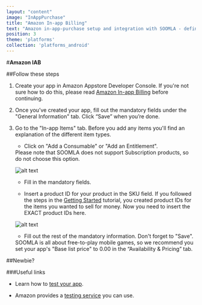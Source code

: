 ```yaml
---
layout: "content"
image: "InAppPurchase"
title: "Amazon In-app Billing"
text: "Amazon in-app-purchase setup and integration with SOOMLA - define your game's in-app products."
position: 3
theme: 'platforms'
collection: 'platforms_android'
---
```


#**Amazon IAB**

##Follow these steps

 1. Create your app in Amazon Appstore Developer Console. If you're not sure how to do this, please read [Amazon In-app Billing](https://developer.amazon.com/public/support/submitting-your-app/tech-docs/submitting-your-app) before continuing.

 2. Once you’ve created your app, fill out the mandatory fields under the "General Information" tab. Click “Save” when you’re done.

 3. Go to the "In-app Items" tab. Before you add any items you'll find an explanation of the different item types.

    - Click on "Add a Consumable" or "Add an Entitlement".

    <div class="warning-box">Please note that SOOMLA does not support Subscription products, so do not choose this option.</div>

    ![alt text](/img/tutorial_img/amazon_iab/productTypes.png "Product Types")

    - Fill in the mandatory fields.

    - Insert a product ID for your product in the SKU field. If you followed the steps in the [Getting Started](/docs/platforms/unity3d/GettingStarted) tutorial, you created product IDs for the items you wanted to sell for money. Now you need to insert the EXACT product IDs here.

    ![alt text](/img/tutorial_img/amazon_iab/productIDs.png "Product IDs")

    - Fill out the rest of the mandatory information. Don't forget to "Save".

    <div class="info-box">SOOMLA is all about free-to-play mobile games, so we recommend you set your app's "Base list price" to 0.00 in the “Availability & Pricing” tab.</div>


##Newbie?

###Useful links

- Learn how to [test your app](https://developer.amazon.com/appsandservices/apis/earn/mobile-associates/docs/testing-your-app).

- Amazon provides a [testing service](https://developer.amazon.com/tya/welcome.html) you can use.
